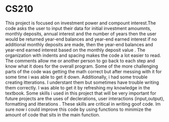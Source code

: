 # CS210
This project is focused on investment power and compount interest.The code asks the user to input their data for initial investment amoumnts, monthly deposits, annual interest and the number of years then the user would be returned year-end balances and year-end earned interest if no additional monthly deposits are made, then  the year-end balances and year-end earned interest based on the monthly deposit value .
The organization with indents and spacing makes the code a lot easier to read. The comments allow me or another person to go back to each step and know what it does for the overall program. Some of the more challenging parts of the code was getting the math correct but after messing with it for some time i was able to get it down. Additionally, i had some trouble creating itterations. I understant them but sometimes have trouble writing them correctly. I was able to get it by refreshing my knowledge in the textbook. 
Some skills i used in this project that will be very important for future projects are the uses of declerations, user interactions (input,output), formatting and itterations . These skills are critical in writing goof code. Im sure now i could improve this code by using functions to minimize the amount of code that sits in the main function.
